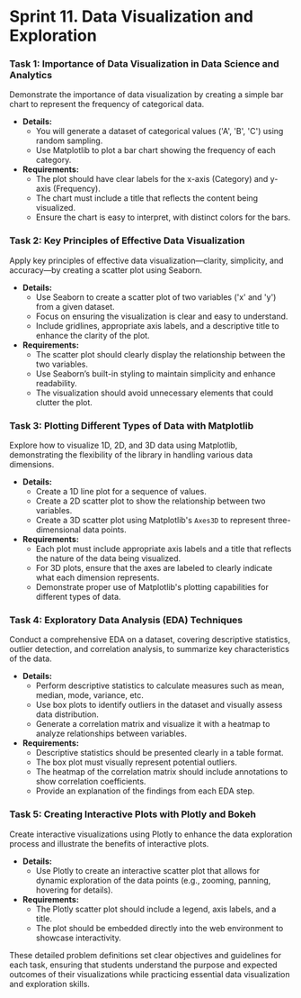 # Sprint 11. Data Visualization and Exploration

### **Task 1: Importance of Data Visualization in Data Science and Analytics**

Demonstrate the importance of data visualization by creating a simple bar chart to represent the frequency of categorical data.
- **Details:** 
  - You will generate a dataset of categorical values ('A', 'B', 'C') using random sampling.
  - Use Matplotlib to plot a bar chart showing the frequency of each category.
- **Requirements:**
  - The plot should have clear labels for the x-axis (Category) and y-axis (Frequency).
  - The chart must include a title that reflects the content being visualized.
  - Ensure the chart is easy to interpret, with distinct colors for the bars.

### **Task 2: Key Principles of Effective Data Visualization**
Apply key principles of effective data visualization—clarity, simplicity, and accuracy—by creating a scatter plot using Seaborn.
- **Details:**
  - Use Seaborn to create a scatter plot of two variables ('x' and 'y') from a given dataset.
  - Focus on ensuring the visualization is clear and easy to understand.
  - Include gridlines, appropriate axis labels, and a descriptive title to enhance the clarity of the plot.
- **Requirements:**
  - The scatter plot should clearly display the relationship between the two variables.
  - Use Seaborn’s built-in styling to maintain simplicity and enhance readability.
  - The visualization should avoid unnecessary elements that could clutter the plot.

### **Task 3: Plotting Different Types of Data with Matplotlib**
Explore how to visualize 1D, 2D, and 3D data using Matplotlib, demonstrating the flexibility of the library in handling various data dimensions.
- **Details:**
  - Create a 1D line plot for a sequence of values.
  - Create a 2D scatter plot to show the relationship between two variables.
  - Create a 3D scatter plot using Matplotlib's `Axes3D` to represent three-dimensional data points.
- **Requirements:**
  - Each plot must include appropriate axis labels and a title that reflects the nature of the data being visualized.
  - For 3D plots, ensure that the axes are labeled to clearly indicate what each dimension represents.
  - Demonstrate proper use of Matplotlib's plotting capabilities for different types of data.

### **Task 4: Exploratory Data Analysis (EDA) Techniques**
Conduct a comprehensive EDA on a dataset, covering descriptive statistics, outlier detection, and correlation analysis, to summarize key characteristics of the data.
- **Details:**
  - Perform descriptive statistics to calculate measures such as mean, median, mode, variance, etc.
  - Use box plots to identify outliers in the dataset and visually assess data distribution.
  - Generate a correlation matrix and visualize it with a heatmap to analyze relationships between variables.
- **Requirements:**
  - Descriptive statistics should be presented clearly in a table format.
  - The box plot must visually represent potential outliers.
  - The heatmap of the correlation matrix should include annotations to show correlation coefficients.
  - Provide an explanation of the findings from each EDA step.

### **Task 5: Creating Interactive Plots with Plotly and Bokeh**
Create interactive visualizations using Plotly to enhance the data exploration process and illustrate the benefits of interactive plots.
- **Details:**
  - Use Plotly to create an interactive scatter plot that allows for dynamic exploration of the data points (e.g., zooming, panning, hovering for details).
- **Requirements:**
  - The Plotly scatter plot should include a legend, axis labels, and a title.
  - The plot should be embedded directly into the web environment to showcase interactivity.

These detailed problem definitions set clear objectives and guidelines for each task, ensuring that students understand the purpose and expected outcomes of their visualizations while practicing essential data visualization and exploration skills.
